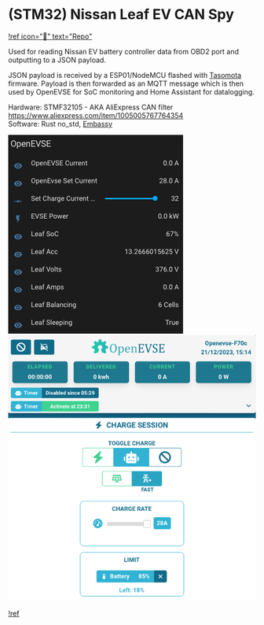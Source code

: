 # (STM32) Nissan Leaf EV CAN Spy

[!ref icon=":rocket:" text="Repo"](https://github.com/rand12345/leaf_to_mqtt)

Used for reading Nissan EV battery controller data from OBD2 port and outputting to a JSON payload.

JSON payload is received by a ESP01/NodeMCU flashed with [Tasomota](https://tasmota.github.io/docs/) firmware. Payload is then forwarded as an MQTT message which is then used by OpenEVSE for SoC monitoring and Home Assistant for datalogging.

Hardware: STMF32105 - AKA AliExpress CAN filter <https://www.aliexpress.com/item/1005005767764354>  
Software: Rust no_std, [Embassy](https://embassy.dev)

![Home Assistant MQTT data](/assets/images/OpenEVSE_data.png)
![OpenEVSE charge limiting](/assets/images/OpenEVSE_bat_limit.png)

[!ref](https://github.com/rand12345/leaf_to_mqtt/blob/c96a5119b10d8872694dc31cae214e9ab922c2ba/README.md)

